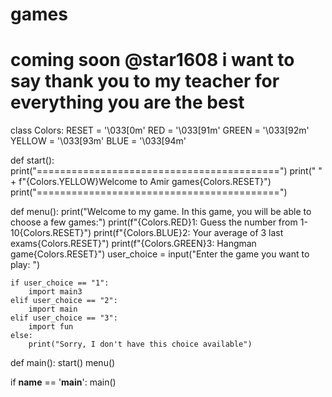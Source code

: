# games
# coming soon @star1608 i want to say thank you to my teacher for everything you are the best
class Colors:
    RESET = '\033[0m'
    RED = '\033[91m'
    GREEN = '\033[92m'
    YELLOW = '\033[93m'
    BLUE = '\033[94m'

def start():
    print("==========================================")
    print("           " + f"{Colors.YELLOW}Welcome to Amir games{Colors.RESET}")
    print("==========================================")

def menu():
    print("Welcome to my game. In this game, you will be able to choose a few games:")
    print(f"{Colors.RED}1: Guess the number from 1-10{Colors.RESET}")
    print(f"{Colors.BLUE}2: Your average of 3 last exams{Colors.RESET}")
    print(f"{Colors.GREEN}3: Hangman game{Colors.RESET}")
    user_choice = input("Enter the game you want to play: ")

    if user_choice == "1":
        import main3
    elif user_choice == "2":
        import main
    elif user_choice == "3":
        import fun
    else:
        print("Sorry, I don't have this choice available")

def main():
    start()
    menu()

if __name__ == '__main__':
    main()
